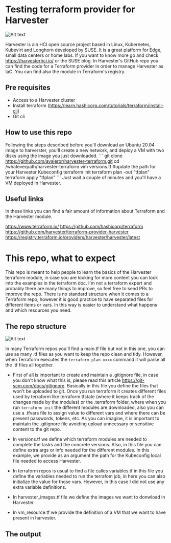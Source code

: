 # Testing terraform provider for Harvester
![Alt text](https://github.com/avaleror/harvester-terraform/blob/master/pictures/harvester_logo.png "Harvester logo")

Harvester is ain HCI open source project based in Linux, Kubernetes, Kubevirt and Longhorn developed by SUSE. It is a great platform for Edge, small data centers or home labs. If you want to know more go and check https://harvesterhci.io/ or the SUSE blog. In Harvester's GitHub repo you can find the code for a Terraform provider in order to manage Harvester as IaC. You can find also the module in Terraform's registry. 

## Pre requisites
- Access to a Harvester cluster
- Install terraform (https://learn.hashicorp.com/tutorials/terraform/install-cli)
- Git cli

## How to use this repo
Following the steps described before you'll download an Ubuntu 20.04 image to harverster, you'll create a new network, and deploy a VM with two disks using the image you just downloaded. 
´´´
git clone https://github.com/avaleror/harvester-terraform.git
cd /whateverpath/harvester-terraform
vim versions.tf #update the path for your Harvester Kubeconfig
terraform init
terraform plan -out "tfplan"
terraform apply "tfplan"
´´´
Just wait a couple of minutes and you'll have a VM deployed in Harvester.

## Useful links
In these links you can find a fair amount of information about Terraform and the Harvester module.

https://www.terraform.io/
https://github.com/hashicorp/terraform 
https://github.com/harvester/terraform-provider-harvester
https://registry.terraform.io/providers/harvester/harvester/latest

# This repo, what to expect
This repo is meant to help people to learn the basics of the Harvester terraform module, in case you are looking for more content you can look into the examples in the terraform doc. I'm not a terraform expert and probably there are many things to improve, so feel free to send PRs to improve the repo.
There is no standard structure when it comes to a Terraform repo, however it is good practice to have separated files for different items or vars. In this way is easier to understand what happens and which resources you need.

## The repo structure
![Alt text](https://github.com/avaleror/harvester-terraform/blob/master/pictures/repo-tree.png "Terraform repo structure")

In many Terraform repos you'll find a main.tf file but not in this one, you can use as many .tf files as you want to keep the repo clean and tidy. However, when Terraform executes the `terraform plan xxxx` command it will parse all the .tf files all together.

- First of all is important to create and maintain a .gitignore file, in case you don't know what this is, please read this article https://git-scm.com/docs/gitignore. Basically in this file you define the files that won't be uploaded to git. Once you run terraform it creates different files used by terraform like terraform.tfstate (where it keeps track of the changes made by the modules) or the .terraform folder, where when you run `terraform init` the different modules are downloaded, also you can use a .tfvars file to assign value to different vars and where there can be present passwords, tokens, etc. As you can imagine, it is important to maintain the .gitignore file avoiding upload unncessary or sensitive content to the git repo.
  
- In versions.tf we define which terraform modules are needed to complete the tasks and the concrete versions. Also, in this file you can define extra args or info needed for the different modules. In this example, we provide as an argument the path for the Kubeconfig local file needed to access Harvester. 

- In terraform repos is usual to find a file calles variables.tf in this file you define the variables needed to run the terrafom job, in here you can also initialize the value for those vars. However, in this case I did not use any extra variable definitions.

- In harvester_images.tf file we define the images we want to donwload in Harvester. 

- In vm_resource.tf we provide the definition of a VM that we want to have present in harvester. 

## The output

